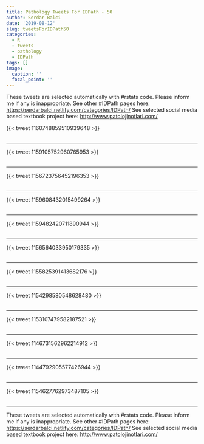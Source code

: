 ```yaml
---
title: Pathology Tweets For IDPath - 50
author: Serdar Balci
date: '2019-08-12'
slug: tweetsForIDPath50
categories:
  - R
  - tweets
  - pathology
  - IDPath
tags: []
image:
  caption: ''
  focal_point: ''
---
```



These tweets are selected automatically with #rstats code. Please inform me if any is inappropriate.
See other #IDPath pages here: https://serdarbalci.netlify.com/categories/IDPath/ 
See selected social media based textbook project here: http://www.patolojinotlari.com/

{{< tweet 1160748859510939648 >}}
<br>
<br>
<hr>
{{< tweet 1159105752960765953 >}}
<br>
<br>
<hr>
{{< tweet 1156723756452196353 >}}
<br>
<br>
<hr>
{{< tweet 1159608432015499264 >}}
<br>
<br>
<hr>
{{< tweet 1159482420711890944 >}}
<br>
<br>
<hr>
{{< tweet 1156564033950179335 >}}
<br>
<br>
<hr>
{{< tweet 1155825391413682176 >}}
<br>
<br>
<hr>
{{< tweet 1154298580548628480 >}}
<br>
<br>
<hr>
{{< tweet 1153107479582187521 >}}
<br>
<br>
<hr>
{{< tweet 1146731562962214912 >}}
<br>
<br>
<hr>
{{< tweet 1144792905577426944 >}}
<br>
<br>
<hr>
{{< tweet 1154627762973487105 >}}
<br>
<br>
<hr>


These tweets are selected automatically with #rstats code. Please inform me if any is inappropriate.
See other #IDPath pages here: https://serdarbalci.netlify.com/categories/IDPath/ 
See selected social media based textbook project here: http://www.patolojinotlari.com/
